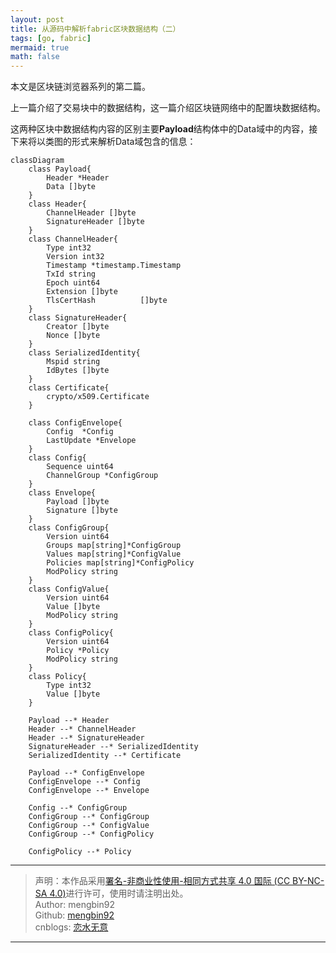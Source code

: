 ```yaml
---
layout: post
title: 从源码中解析fabric区块数据结构（二）
tags: [go, fabric]
mermaid: true
math: false
---  
```


本文是区块链浏览器系列的第二篇。  

上一篇介绍了交易块中的数据结构，这一篇介绍区块链网络中的配置块数据结构。  

这两种区块中数据结构内容的区别主要**Payload**结构体中的Data域中的内容，接下来将以类图的形式来解析Data域包含的信息：  

``` mermaid
classDiagram
    class Payload{
		Header *Header
		Data []byte
	}
    class Header{
		ChannelHeader []byte
		SignatureHeader []byte
	}
    class ChannelHeader{
		Type int32
		Version int32
		Timestamp *timestamp.Timestamp
		TxId string
		Epoch uint64
		Extension []byte
		TlsCertHash          []byte
	}
    class SignatureHeader{
		Creator []byte
		Nonce []byte
	}
	class SerializedIdentity{
		Mspid string
		IdBytes []byte
	}
	class Certificate{
		crypto/x509.Certificate
	}

    class ConfigEnvelope{
        Config  *Config
        LastUpdate *Envelope
    }
    class Config{
        Sequence uint64
        ChannelGroup *ConfigGroup
    }
    class Envelope{
        Payload []byte
        Signature []byte
    }
    class ConfigGroup{
        Version uint64
        Groups map[string]*ConfigGroup
        Values map[string]*ConfigValue
        Policies map[string]*ConfigPolicy
        ModPolicy string
    }
    class ConfigValue{
        Version uint64
        Value []byte
        ModPolicy string
    }
    class ConfigPolicy{
        Version uint64
        Policy *Policy
        ModPolicy string
    }
    class Policy{
        Type int32
        Value []byte
    }

    Payload --* Header
    Header --* ChannelHeader
	Header --* SignatureHeader
    SignatureHeader --* SerializedIdentity
	SerializedIdentity --* Certificate

    Payload --* ConfigEnvelope
    ConfigEnvelope --* Config
    ConfigEnvelope --* Envelope

    Config --* ConfigGroup
    ConfigGroup --* ConfigGroup
    ConfigGroup --* ConfigValue
    ConfigGroup --* ConfigPolicy

    ConfigPolicy --* Policy
```  

---

> 声明：本作品采用[署名-非商业性使用-相同方式共享 4.0 国际 (CC BY-NC-SA 4.0)](https://creativecommons.org/licenses/by-nc-sa/4.0/deed.zh)进行许可，使用时请注明出处。  
> Author: mengbin92  
> Github: [mengbin92](https://mengbin92.github.io/)  
> cnblogs: [恋水无意](https://www.cnblogs.com/lianshuiwuyi/)  

---
